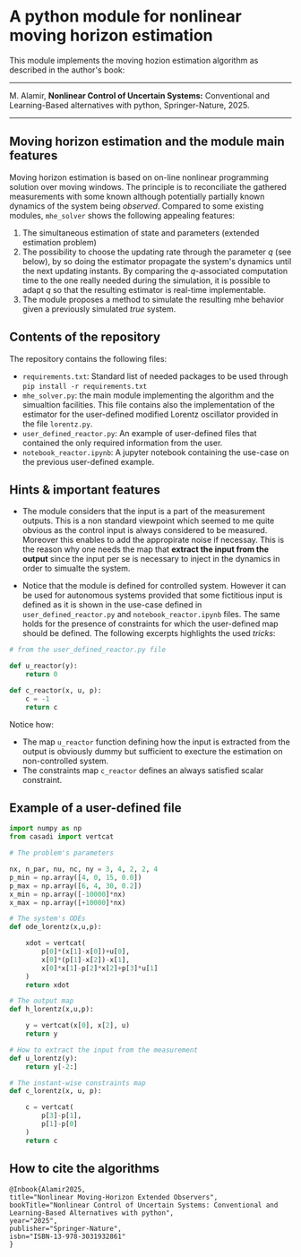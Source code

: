 # A python module for nonlinear moving horizon estimation

This module implements the moving hozion estimation algorithm as described in the author's book:

---

M. Alamir, **Nonlinear Control of Uncertain Systems:** Conventional and Learning-Based alternatives with python, Springer-Nature, 2025.

---

## Moving horizon estimation and the module main features

Moving horizon estimation is based on on-line nonlinear programming solution over moving windows. The principle is to reconciliate the gathered measurements with some known although potentially partially known dynamics of the system being *observed*. Compared to some existing modules, `mhe_solver` shows the following appealing features: 

1. The simultaneous estimation of state and parameters (extended estimation problem)
2. The possibility to choose the updating rate through the parameter $q$ (see below), by so doing the estimator propagate the system's dynamics until the next updating instants. By comparing the $q$-associated computation time to the one really needed during the simulation, it is possible to adapt $q$ so that the resulting estimator is real-time implementable.
3. The module proposes a method to simulate the resulting mhe behavior given a previously simulated *true* system.

## Contents of the repository 

The repository contains the following files: 

- `requirements.txt`: Standard list of needed packages to be used through `pip install -r requirements.txt`
- `mhe_solver.py`: the main module implementing the algorithm and the simualtion facilities. This file contains also the implementation of the estimator for the user-defined modified Lorentz oscillator provided in the file `lorentz.py`.
- `user_defined_reactor.py`: An example of user-defined files that contained the only required information from the user.
- `notebook_reactor.ipynb`: A jupyter notebook containing the use-case on the previous user-defined example.

## Hints & important features 

- The module considers that the input is a part of the measurement outputs. This is a non standard viewpoint which seemed to me quite obvious as the control input is always considered to be measured. Moreover this enables to add the appropirate noise if necessay. This is the reason why one needs the map that **extract the input from the output** since the input per se is necessary to inject in the dynamics in order to simualte the system.
  
- Notice that the module is defined for controlled system. However it can be used for autonomous systems provided that some fictitious input is defined as it is shown in the use-case defined in `user_defined_reactor.py` and `notebook_reactor.ipynb` files. The same holds for the presence of constraints for which the user-defined map should be defined. The following excerpts highlights the used *tricks*:

```python
# from the user_defined_reactor.py file

def u_reactor(y):
    return 0

def c_reactor(x, u, p):
    c = -1 
    return c
```

Notice how: 

- The map `u_reactor` function defining how the input is extracted from the output is obviously dummy but sufficient to execture the estimation on non-controlled system.
- The constraints map `c_reactor` defines an always satisfied scalar constraint. 

## Example of a user-defined file 

```python
import numpy as np
from casadi import vertcat

# The problem's parameters

nx, n_par, nu, nc, ny = 3, 4, 2, 2, 4
p_min = np.array([4, 0, 15, 0.0])
p_max = np.array([6, 4, 30, 0.2])
x_min = np.array([-10000]*nx)
x_max = np.array([+10000]*nx)

# The system's ODEs
def ode_lorentz(x,u,p):

    xdot = vertcat(
        p[0]*(x[1]-x[0])+u[0],
        x[0]*(p[1]-x[2])-x[1],
        x[0]*x[1]-p[2]*x[2]+p[3]*u[1]
    )
    return xdot

# The output map 
def h_lorentz(x,u,p):

    y = vertcat(x[0], x[2], u)
    return y

# How to extract the input from the measurement 
def u_lorentz(y):
    return y[-2:]

# The instant-wise constraints map 
def c_lorentz(x, u, p):

    c = vertcat(
        p[3]-p[1],
        p[1]-p[0]
    )
    return c
```

## How to cite the algorithms 

```
@Inbook{Alamir2025,
title="Nonlinear Moving-Horizon Extended Observers",
bookTitle="Nonlinear Control of Uncertain Systems: Conventional and Learning-Based Alternatives with python",
year="2025",
publisher="Springer-Nature",
isbn="ISBN-13-978-3031932861"
}

```



